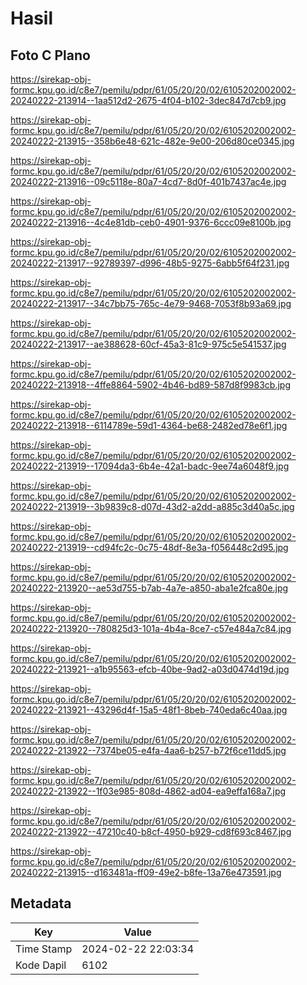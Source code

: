 # Hasil

## Foto C Plano

https://sirekap-obj-formc.kpu.go.id/c8e7/pemilu/pdpr/61/05/20/20/02/6105202002002-20240222-213914--1aa512d2-2675-4f04-b102-3dec847d7cb9.jpg

https://sirekap-obj-formc.kpu.go.id/c8e7/pemilu/pdpr/61/05/20/20/02/6105202002002-20240222-213915--358b6e48-621c-482e-9e00-206d80ce0345.jpg

https://sirekap-obj-formc.kpu.go.id/c8e7/pemilu/pdpr/61/05/20/20/02/6105202002002-20240222-213916--09c5118e-80a7-4cd7-8d0f-401b7437ac4e.jpg

https://sirekap-obj-formc.kpu.go.id/c8e7/pemilu/pdpr/61/05/20/20/02/6105202002002-20240222-213916--4c4e81db-ceb0-4901-9376-6ccc09e8100b.jpg

https://sirekap-obj-formc.kpu.go.id/c8e7/pemilu/pdpr/61/05/20/20/02/6105202002002-20240222-213917--92789397-d996-48b5-9275-6abb5f64f231.jpg

https://sirekap-obj-formc.kpu.go.id/c8e7/pemilu/pdpr/61/05/20/20/02/6105202002002-20240222-213917--34c7bb75-765c-4e79-9468-7053f8b93a69.jpg

https://sirekap-obj-formc.kpu.go.id/c8e7/pemilu/pdpr/61/05/20/20/02/6105202002002-20240222-213917--ae388628-60cf-45a3-81c9-975c5e541537.jpg

https://sirekap-obj-formc.kpu.go.id/c8e7/pemilu/pdpr/61/05/20/20/02/6105202002002-20240222-213918--4ffe8864-5902-4b46-bd89-587d8f9983cb.jpg

https://sirekap-obj-formc.kpu.go.id/c8e7/pemilu/pdpr/61/05/20/20/02/6105202002002-20240222-213918--6114789e-59d1-4364-be68-2482ed78e6f1.jpg

https://sirekap-obj-formc.kpu.go.id/c8e7/pemilu/pdpr/61/05/20/20/02/6105202002002-20240222-213919--17094da3-6b4e-42a1-badc-9ee74a6048f9.jpg

https://sirekap-obj-formc.kpu.go.id/c8e7/pemilu/pdpr/61/05/20/20/02/6105202002002-20240222-213919--3b9839c8-d07d-43d2-a2dd-a885c3d40a5c.jpg

https://sirekap-obj-formc.kpu.go.id/c8e7/pemilu/pdpr/61/05/20/20/02/6105202002002-20240222-213919--cd94fc2c-0c75-48df-8e3a-f056448c2d95.jpg

https://sirekap-obj-formc.kpu.go.id/c8e7/pemilu/pdpr/61/05/20/20/02/6105202002002-20240222-213920--ae53d755-b7ab-4a7e-a850-aba1e2fca80e.jpg

https://sirekap-obj-formc.kpu.go.id/c8e7/pemilu/pdpr/61/05/20/20/02/6105202002002-20240222-213920--780825d3-101a-4b4a-8ce7-c57e484a7c84.jpg

https://sirekap-obj-formc.kpu.go.id/c8e7/pemilu/pdpr/61/05/20/20/02/6105202002002-20240222-213921--a1b95563-efcb-40be-9ad2-a03d0474d19d.jpg

https://sirekap-obj-formc.kpu.go.id/c8e7/pemilu/pdpr/61/05/20/20/02/6105202002002-20240222-213921--43296d4f-15a5-48f1-8beb-740eda6c40aa.jpg

https://sirekap-obj-formc.kpu.go.id/c8e7/pemilu/pdpr/61/05/20/20/02/6105202002002-20240222-213922--7374be05-e4fa-4aa6-b257-b72f6ce11dd5.jpg

https://sirekap-obj-formc.kpu.go.id/c8e7/pemilu/pdpr/61/05/20/20/02/6105202002002-20240222-213922--1f03e985-808d-4862-ad04-ea9effa168a7.jpg

https://sirekap-obj-formc.kpu.go.id/c8e7/pemilu/pdpr/61/05/20/20/02/6105202002002-20240222-213922--47210c40-b8cf-4950-b929-cd8f693c8467.jpg

https://sirekap-obj-formc.kpu.go.id/c8e7/pemilu/pdpr/61/05/20/20/02/6105202002002-20240222-213915--d163481a-ff09-49e2-b8fe-13a76e473591.jpg


## Metadata

| Key        | Value               |
| ---------- | ------------------- |
| Time Stamp | 2024-02-22 22:03:34 |
| Kode Dapil | 6102                |



